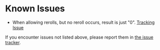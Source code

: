 # Known Issues

- When allowing rerolls, but no reroll occurs, result is just "0". [Tracking Issue](https://github.com/Geobert/caith/issues/5)

If you encounter issues not listed above, please report them in [the issue tracker](https://github.com/Craig-Macomber/game-tools/issues).